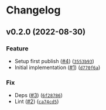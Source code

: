 # Changelog

<!--next-version-placeholder-->

## v0.2.0 (2022-08-30)
### Feature
* Setup first publish ([#4](https://github.com/Bluetooth-Devices/tilt-ble/issues/4)) ([`3553b93`](https://github.com/Bluetooth-Devices/tilt-ble/commit/3553b934c5676bd9f101ab26b9e646462c559b0f))
* Initial implementation ([#1](https://github.com/Bluetooth-Devices/tilt-ble/issues/1)) ([`d770f6a`](https://github.com/Bluetooth-Devices/tilt-ble/commit/d770f6ae9af5f2bdd127023bae4b8fa3d045f58c))

### Fix
* Deps ([#3](https://github.com/Bluetooth-Devices/tilt-ble/issues/3)) ([`6f28786`](https://github.com/Bluetooth-Devices/tilt-ble/commit/6f287862b1d52b90a433d137595066e0fb5bf5dc))
* Lint ([#2](https://github.com/Bluetooth-Devices/tilt-ble/issues/2)) ([`ca74cd5`](https://github.com/Bluetooth-Devices/tilt-ble/commit/ca74cd5f6dfbdb96c890e92bd6f2bffe78a57f03))
